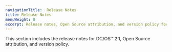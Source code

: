 ```yaml
---
navigationTitle:  Release Notes
title: Release Notes
menuWeight: 0
excerpt: Release notes, Open Source attribution, and version policy for DC/OS 2.1
---
```


This section includes the release notes for DC/OS&trade; 2.1, Open Source attribution, and version policy.
